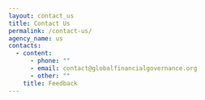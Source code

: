 ```yaml
---
layout: contact_us
title: Contact Us
permalink: /contact-us/
agency_name: us
contacts:
  - content:
      - phone: ""
      - email: contact@globalfinancialgovernance.org
      - other: ""
    title: Feedback
---
```

